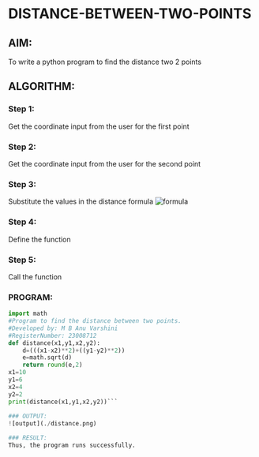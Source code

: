 # DISTANCE-BETWEEN-TWO-POINTS

## AIM:
To write a python program to find the distance two 2 points
## ALGORITHM:
### Step 1:
Get the coordinate input from the user for the first point
### Step 2: 
Get the coordinate input from the user for the second point
### Step 3: 
Substitute the values in the distance formula  ![formula](/formula.JPG)
### Step 4:
Define the function 
### Step 5:
Call the function 
### PROGRAM:
```PYTHON
import math
#Program to find the distance between two points.
#Developed by: M B Anu Varshini
#RegisterNumber: 23008712
def distance(x1,y1,x2,y2):
    d=(((x1-x2)**2)+((y1-y2)**2))
    e=math.sqrt(d)
    return round(e,2)
x1=10
y1=6
x2=4
y2=2
print(distance(x1,y1,x2,y2))```
  
### OUTPUT:
![output](./distance.png)

### RESULT:
Thus, the program runs successfully.

